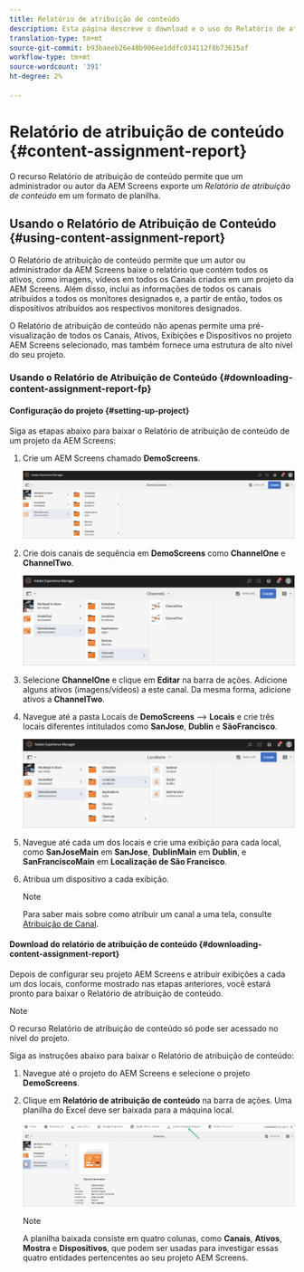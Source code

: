 ```yaml
---
title: Relatório de atribuição de conteúdo
description: Esta página descreve o download e o uso do Relatório de atribuição de conteúdo.
translation-type: tm+mt
source-git-commit: b93baeeb26e48b906ee1ddfc034112f8b73615af
workflow-type: tm+mt
source-wordcount: '391'
ht-degree: 2%

---
```



# Relatório de atribuição de conteúdo {#content-assignment-report}

O recurso Relatório de atribuição de conteúdo permite que um administrador ou autor da AEM Screens exporte um *Relatório de atribuição de conteúdo* em um formato de planilha.

## Usando o Relatório de Atribuição de Conteúdo {#using-content-assignment-report}

O Relatório de atribuição de conteúdo permite que um autor ou administrador da AEM Screens baixe o relatório que contém todos os ativos, como imagens, vídeos em todos os Canais criados em um projeto da AEM Screens. Além disso, inclui as informações de todos os canais atribuídos a todos os monitores designados e, a partir de então, todos os dispositivos atribuídos aos respectivos monitores designados.

O Relatório de atribuição de conteúdo não apenas permite uma pré-visualização de todos os Canais, Ativos, Exibições e Dispositivos no projeto AEM Screens selecionado, mas também fornece uma estrutura de alto nível do seu projeto.

### Usando o Relatório de Atribuição de Conteúdo {#downloading-content-assignment-report-fp}

#### Configuração do projeto {#setting-up-project}

Siga as etapas abaixo para baixar o Relatório de atribuição de conteúdo de um projeto da AEM Screens:

1. Crie um AEM Screens chamado **DemoScreens**.

   ![imagem](/help/user-guide/assets/content-assignment-report/car-1.png)

1. Crie dois canais de sequência em **DemoScreens** como **ChannelOne** e **ChannelTwo**.

   ![imagem](/help/user-guide/assets/content-assignment-report/car-2.png)

1. Selecione **ChannelOne** e clique em **Editar** na barra de ações. Adicione alguns ativos (imagens/vídeos) a este canal. Da mesma forma, adicione ativos a **ChannelTwo**.

1. Navegue até a pasta Locais de **DemoScreens** —> **Locais** e crie três locais diferentes intitulados como **SanJose**, **Dublin** e **SãoFrancisco**.

   ![imagem](/help/user-guide/assets/content-assignment-report/car-3.png)

1. Navegue até cada um dos locais e crie uma exibição para cada local, como **SanJoseMain** em **SanJose**, **DublinMain** em **Dublin**, e **SanFranciscoMain** em **Localização de São Francisco**.

1. Atribua um dispositivo a cada exibição.

   >[!NOTE]
   >Para saber mais sobre como atribuir um canal a uma tela, consulte [Atribuição de Canal](/help/user-guide/channel-assignment.md).

#### Download do relatório de atribuição de conteúdo {#downloading-content-assignment-report}

Depois de configurar seu projeto AEM Screens e atribuir exibições a cada um dos locais, conforme mostrado nas etapas anteriores, você estará pronto para baixar o Relatório de atribuição de conteúdo.

>[!NOTE]
>O recurso Relatório de atribuição de conteúdo só pode ser acessado no nível do projeto.

Siga as instruções abaixo para baixar o Relatório de atribuição de conteúdo:

1. Navegue até o projeto do AEM Screens e selecione o projeto **DemoScreens**.

1. Clique em **Relatório de atribuição de conteúdo** na barra de ações. Uma planilha do Excel deve ser baixada para a máquina local.

   ![imagem](/help/user-guide/assets/content-assignment-report/can-download.png)

   >[!NOTE]
   >A planilha baixada consiste em quatro colunas, como **Canais**, **Ativos**, **Mostra** e **Dispositivos**, que podem ser usadas para investigar essas quatro entidades pertencentes ao seu projeto AEM Screens.






